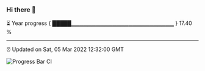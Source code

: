 ### Hi there 👋

⏳ Year progress { █████▁▁▁▁▁▁▁▁▁▁▁▁▁▁▁▁▁▁▁▁▁▁▁▁▁ } 17.40 %

---

⏰ Updated on Sat, 05 Mar 2022 12:32:00 GMT

![Progress Bar CI](https://github.com/ZhaoGui/ZhaoGui/workflows/Progress%20Bar%20CI/badge.svg)
